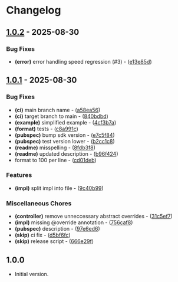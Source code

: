 # Changelog

## [1.0.2](https://github.com/arxdeus/synchronous_stream/compare/v1.0.1..1.0.2) - 2025-08-30

### Bug Fixes

- **(error)** error handling speed regression (#3) - ([e13e85d](https://github.com/arxdeus/synchronous_stream/commit/e13e85d943c7c9d8a65fd6d5e77bc7e12bedf065))

## [1.0.1](https://github.com/arxdeus/synchronous_stream/compare/v1.0.0..1.0.1) - 2025-08-30

### Bug Fixes

- **(ci)** main branch name - ([a58ea56](https://github.com/arxdeus/synchronous_stream/commit/a58ea56f1995a1a6ed5a8fb59f019b57c4304685))
- **(ci)** target branch to main - ([840bdbd](https://github.com/arxdeus/synchronous_stream/commit/840bdbd3bcb2c0fc0d883c583f33cdbf022bf6bf))
- **(example)** simplified example - ([4cf3b7a](https://github.com/arxdeus/synchronous_stream/commit/4cf3b7abf32a2c1077f85c16c215a2d3791658b3))
- **(format)** tests - ([c8a991c](https://github.com/arxdeus/synchronous_stream/commit/c8a991cef327d4e7b07eff2cc504a2b99ad0e70d))
- **(pubspec)** bump sdk version - ([e7c5f84](https://github.com/arxdeus/synchronous_stream/commit/e7c5f840268219160783132c6559b315969afb0f))
- **(pubspec)** test version lower - ([b2cc1c8](https://github.com/arxdeus/synchronous_stream/commit/b2cc1c8258803a196847c507c4d3ca3461f45d26))
- **(readme)** misspelling - ([8fdb3f8](https://github.com/arxdeus/synchronous_stream/commit/8fdb3f8c8a917afe63d632011bbc4e7f662c1a8e))
- **(readme)** updated description - ([b96f424](https://github.com/arxdeus/synchronous_stream/commit/b96f424e5db2099ba782d9ca209e654f38b7e283))
- format to 100 per line - ([cd01deb](https://github.com/arxdeus/synchronous_stream/commit/cd01debd3e95975b6067b718d03dd69ed9efbb5d))

### Features

- **(impl)** split impl into file - ([9c40b99](https://github.com/arxdeus/synchronous_stream/commit/9c40b9958a502f844a76864b083ddb6abd0dd166))

### Miscellaneous Chores

- **(controller)** remove unneccessary abstract overrides - ([31c5ef7](https://github.com/arxdeus/synchronous_stream/commit/31c5ef765fd5ef990cee55ac2629ab1ab61d0658))
- **(impl)** missing @override annotation - ([756caf8](https://github.com/arxdeus/synchronous_stream/commit/756caf892dfedb97ac4a018d555df2cf752c4c41))
- **(pubspec)** description - ([97e6ed6](https://github.com/arxdeus/synchronous_stream/commit/97e6ed65136aaec9b6c908a8bd9b3cd2106d9a8d))
- **(skip)** ci fix - ([d5bf6fc](https://github.com/arxdeus/synchronous_stream/commit/d5bf6fc3d8b50cfcb70f6523448a17f8ad947a61))
- **(skip)** release script - ([666e29f](https://github.com/arxdeus/synchronous_stream/commit/666e29f762abd4cb68c6d3b7f712aa5e046f5897))

## 1.0.0

- Initial version.
